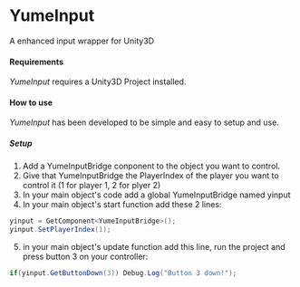 # YumeInput
A enhanced input wrapper for Unity3D

#### Requirements
*YumeInput* requires a Unity3D Project installed.

#### How to use
*YumeInput* has been developed to be simple and easy to setup and use.
##### Setup
1) Add a YumeInputBridge conponent to the object you want to control.
2) Give that YumeInputBridge the PlayerIndex of the player you want to control it (1 for player 1, 2 for plyer 2)
3) In your main object's code add a global YumeInputBridge named yinput
4) In your main object's start function add these 2 lines:
```cs
yinput = GetComponent<YumeInputBridge>();
yinput.SetPlayerIndex(1);
```
5) in your main object's update function add this line, run the project and press button 3 on your controller:
```cs
if(yinput.GetButtonDown(3)) Debug.Log("Button 3 down!");
```
